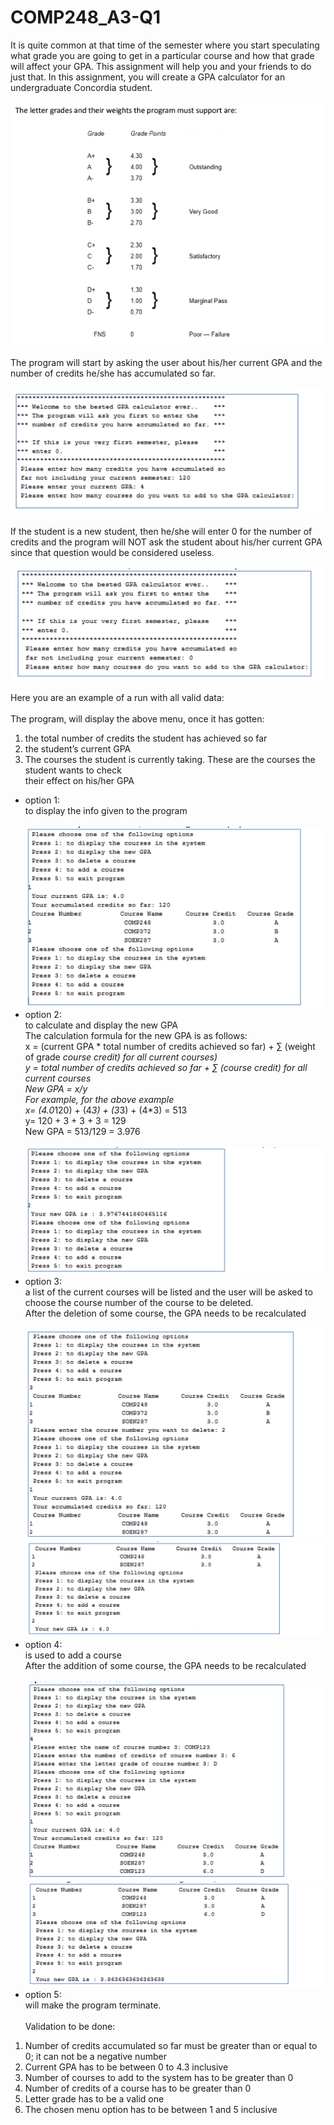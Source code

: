 # COMP248_A3-Q1

It is quite common at that time of the semester where you start speculating what grade you are going to get in a particular course and how that grade will affect your GPA. This assignment will help you and your friends to do just that. In this assignment, you will create a GPA calculator for an undergraduate Concordia student.<br><br>
![](images/grades.png)
<br><br>
The program will start by asking the user about his/her current GPA and the number of credits he/she
has accumulated so far.<br><br>
![](images/1.png)
<br><br>
If the student is a new student, then he/she will enter 0 for the number of credits and the program will
NOT ask the student about his/her current GPA since that question would be considered useless.<br><br>
![](images/2.png)
<br><br>
Here you are an example of a run with all valid data:<br><br>
The program, will display the above menu, once it has gotten:<br>
1. the total number of credits the student has achieved so far<br>
2. the student’s current GPA<br>
3. The courses the student is currently taking. These are the courses the student wants to check<br>
their effect on his/her GPA<br>
- option 1:<br>
to display the info given to the program<br><br>
![](images/3.png)
- option 2:<br>
to calculate and display the new GPA<br>
The calculation formula for the new GPA is as follows:<br>
x = (current GPA * total number of credits achieved so far) + ∑ (weight of grade *course credit) for all
current courses)<br>
y = total number of credits achieved so far + ∑ (course credit) for all current courses<br>
New GPA = x/y<br>
For example, for the above example<br>
x= (4.0*120) + (4*3) + (3*3) + (4*3) = 513<br>
y= 120 + 3 + 3 + 3 = 129<br>
New GPA = 513/129 = 3.976<br><br>
![](images/4.png)
- option 3:<br>
a list of the current courses will be listed and the user will be asked to choose the course number of the course to be deleted.<br>
After the deletion of some course, the GPA needs to be recalculated<br><br>
![](images/5.png)<br>
![](images/6.png)
- option 4:<br>
is used to add a course<br>
After the addition of some course, the GPA needs to be recalculated<br><br>
![](images/7.png)<br>
![](images/8.png)
- option 5:<br>
will make the program terminate.<br><br>
Validation to be done:<br>
1. Number of credits accumulated so far must be greater than or equal to 0; it can not be a negative
number<br>
2. Current GPA has to be between 0 to 4.3 inclusive<br>
3. Number of courses to add to the system has to be greater than 0<br>
4. Number of credits of a course has to be greater than 0<br>
5. Letter grade has to be a valid one<br>
6. The chosen menu option has to be between 1 and 5 inclusive<br>
